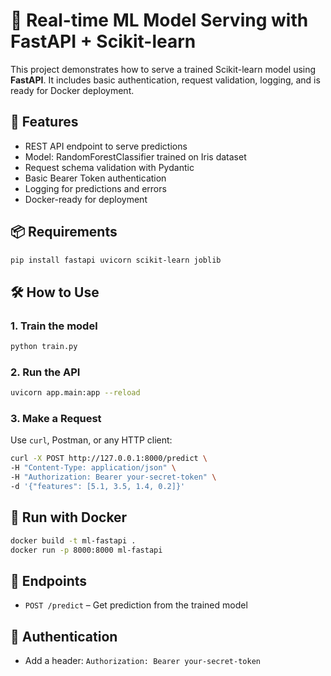 # 🧠 Real-time ML Model Serving with FastAPI + Scikit-learn

This project demonstrates how to serve a trained Scikit-learn model using **FastAPI**. It includes basic authentication, request validation, logging, and is ready for Docker deployment.

## 🚀 Features

- REST API endpoint to serve predictions
- Model: RandomForestClassifier trained on Iris dataset
- Request schema validation with Pydantic
- Basic Bearer Token authentication
- Logging for predictions and errors
- Docker-ready for deployment

## 📦 Requirements

```bash
pip install fastapi uvicorn scikit-learn joblib
```

## 🛠 How to Use

### 1. Train the model

```bash
python train.py
```

### 2. Run the API

```bash
uvicorn app.main:app --reload
```

### 3. Make a Request

Use `curl`, Postman, or any HTTP client:

```bash
curl -X POST http://127.0.0.1:8000/predict \
-H "Content-Type: application/json" \
-H "Authorization: Bearer your-secret-token" \
-d '{"features": [5.1, 3.5, 1.4, 0.2]}'
```

## 🐳 Run with Docker

```bash
docker build -t ml-fastapi .
docker run -p 8000:8000 ml-fastapi
```

## 🧾 Endpoints

- `POST /predict` – Get prediction from the trained model

## 🔐 Authentication

- Add a header: `Authorization: Bearer your-secret-token`
